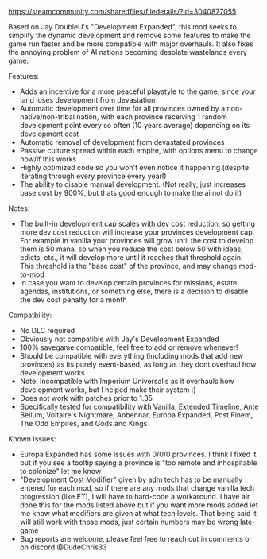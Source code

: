 https://steamcommunity.com/sharedfiles/filedetails/?id=3040877055

Based on Jay DoubleU's "Development Expanded", this mod seeks to simplify the dynamic development and remove some features to make the game run faster and be more compatible with major overhauls. It also fixes the annoying problem of AI nations becoming desolate wastelands every game.

Features:
- Adds an incentive for a more peaceful playstyle to the game, since your land loses development from devastation
- Automatic development over time for all provinces owned by a non-native/non-tribal nation, with each province receiving 1 random development point every so often (10 years average) depending on its development cost
- Automatic removal of development from devastated provinces
- Passive culture spread within each empire, with options menu to change how/if this works
- Highly optimized code so you won't even notice it happening (despite iterating through every province every year!)
- The ability to disable manual development. (Not really, just increases base cost by 900%, but thats good enough to make the ai not do it)

Notes:
- The built-in development cap scales with dev cost reduction, so getting more dev cost reduction will increase your provinces development cap. For example in vanilla your provinces will grow until the cost to develop them is 50 mana, so when you reduce the cost below 50 with ideas, edicts, etc., it will develop more until it reaches that threshold again. This threshold is the "base cost" of the province, and may change mod-to-mod
- In case you want to develop certain provinces for missions, estate agendas, institutions, or something else, there is a decision to disable the dev cost penalty for a month

Compatbility:
- No DLC required
- Obviously not compatible with Jay's Development Expanded
- 100% savegame compatible, feel free to add or remove whenever!
- Should be compatible with everything (including mods that add new provinces) as its purely event-based, as long as they dont overhaul how development works
- Note: Incompatible with Imperium Universalis as it overhauls how development works, but I helped make their system :)
- Does not work with patches prior to 1.35
- Specifically tested for compatibility with Vanilla, Extended Timeline, Ante Bellum, Voltaire's Nightmare, Anbennar, Europa Expanded, Post Finem, The Odd Empires, and Gods and Kings

Known Issues:
- Europa Expanded has some issues with 0/0/0 provinces. I think I fixed it but if you see a tooltip saying a province is "too remote and inhospitable to colonize" let me know
- "Development Cost Modifier" given by adm tech has to be manually entered for each mod, so if there are any mods that change vanilla tech progression (like ET), I will have to hard-code a workaround. I have alr done this for the mods listed above but if you want more mods added let me know what modifiers are given at what tech levels. That being said it will still work with those mods, just certain numbers may be wrong late-game
- Bug reports are welcome, please feel free to reach out in comments or on discord @DudeChris33
